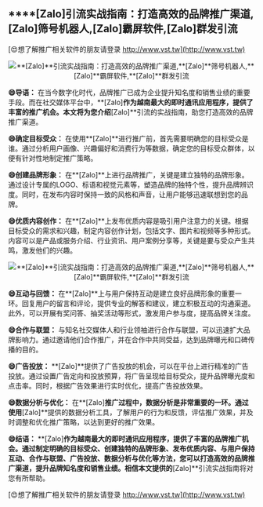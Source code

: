 ## ****[Zalo]**引流实战指南：打造高效的品牌推广渠道,**[Zalo]**筛号机器人,**[Zalo]**霸屏软件,**[Zalo]**群发引流**

[😍想了解推广相关软件的朋友请登录 http://www.vst.tw](http://www.vst.tw)

 <center><img src="https://vst.tw/MP4/tuiguang/png/5.png" alt="**[Zalo]**引流实战指南：打造高效的品牌推广渠道,**[Zalo]**筛号机器人,**[Zalo]**霸屏软件,**[Zalo]**群发引流"></center>

**😄导语：**
在当今数字化时代，品牌推广已成为企业提升知名度和销售业绩的重要手段。而在社交媒体平台中，**[Zalo]**作为越南最大的即时通讯应用程序，提供了丰富的推广机会。本文将为您介绍**[Zalo]**引流的实战指南，助您打造高效的品牌推广渠道。

**😄确定目标受众：**
在使用**[Zalo]**进行推广前，首先需要明确您的目标受众是谁。通过分析用户画像、兴趣偏好和消费行为等数据，确定您的目标受众群体，以便有针对性地制定推广策略。

**😄创建品牌形象：**
在**[Zalo]**上进行品牌推广，关键是建立独特的品牌形象。通过设计专属的LOGO、标语和视觉元素等，塑造品牌的独特个性，提升品牌辨识度。同时，在发布内容时保持一致的风格和声音，让用户能够迅速联想到您的品牌。

**😄优质内容创作：**
在**[Zalo]**上发布优质内容是吸引用户注意力的关键。根据目标受众的需求和兴趣，制定内容创作计划，包括文字、图片和视频等多种形式。内容可以是产品或服务介绍、行业资讯、用户案例分享等，关键是要与受众产生共鸣，激发他们的兴趣。

 <center><img src="https://vst.tw/MP4/tuiguang/png/6.png" alt="**[Zalo]**引流实战指南：打造高效的品牌推广渠道,**[Zalo]**筛号机器人,**[Zalo]**霸屏软件,**[Zalo]**群发引流"></center>

**😄互动与回馈：**
在**[Zalo]**上与用户保持互动是建立良好品牌形象的重要一环。回复用户的留言和评论，提供专业的解答和建议，建立积极互动的沟通渠道。此外，可以开展有奖问答、抽奖活动等形式，激发用户参与度，提高品牌关注度。

**😄合作与联盟：**
与知名社交媒体人和行业领袖进行合作与联盟，可以迅速扩大品牌影响力。通过邀请他们合作推广，并在合作中共同受益，达到品牌曝光和口碑传播的目的。

**😄广告投放：**
**[Zalo]**提供了广告投放的机会，可以在平台上进行精准的广告投放。通过设置广告定向和投放预算，将广告呈现给目标受众，提升品牌曝光度和点击率。同时，根据广告效果进行实时优化，提高广告投放效果。

**😄数据分析与优化：**
在**[Zalo]**推广过程中，数据分析是非常重要的一环。通过使用**[Zalo]**提供的数据分析工具，了解用户的行为和反馈，评估推广效果，并及时调整和优化推广策略，以达到更好的推广效果。

**😄结语：**
**[Zalo]**作为越南最大的即时通讯应用程序，提供了丰富的品牌推广机会。通过制定明确的目标受众、创建独特的品牌形象、发布优质内容、与用户保持互动、合作与联盟、广告投放、数据分析与优化等方法，您可以打造高效的品牌推广渠道，提升品牌知名度和销售业绩。相信本文提供的**[Zalo]**引流实战指南将对您有所帮助。

[😍想了解推广相关软件的朋友请登录 http://www.vst.tw](http://www.vst.tw)




